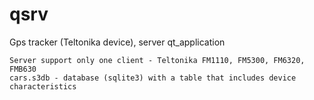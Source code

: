 # qsrv
Gps tracker (Teltonika device), server qt_application

```
Server support only one client - Teltonika FM1110, FM5300, FM6320, FMB630
cars.s3db - database (sqlite3) with a table that includes device characteristics
```
